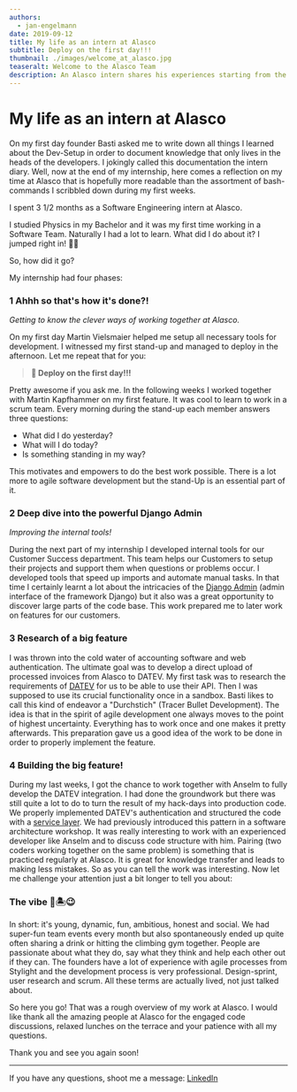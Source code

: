 ```yaml
---
authors:
  - jan-engelmann
date: 2019-09-12
title: My life as an intern at Alasco
subtitle: Deploy on the first day!!!
thumbnail: ./images/welcome_at_alasco.jpg
teaseralt: Welcome to the Alasco Team
description: An Alasco intern shares his experiences starting from the first day. From deploying on the first day to team events, check out what it's like to be an intern at Alasco.
---
```


# My life as an intern at Alasco

On my first day founder Basti asked me to write down all things I learned about the Dev-Setup in order to document knowledge that only lives in the heads of the developers.
I jokingly called this documentation the intern diary. Well, now at the end of my internship, here comes a reflection on my time at Alasco that is hopefully more readable than the assortment of bash-commands I scribbled down during my first weeks.

I spent 3 1/2 months as a Software Engineering intern at Alasco.

I studied Physics in my Bachelor and it was my first time working in a Software Team.
Naturally I had a lot to learn. What did I do about it?
I jumped right in! 🤸🏼‍

So, how did it go?

My internship had four phases:

### 1 Ahhh so that's how it's done?!

_Getting to know the clever ways of working together at Alasco._

On my first day Martin Vielsmaier helped me setup all necessary tools for development. I witnessed my first stand-up and managed to deploy in the afternoon.
Let me repeat that for you:

> **🚀 Deploy on the first day!!!**

Pretty awesome if you ask me.
In the following weeks I worked together with Martin Kapfhammer on my first feature. It was cool to learn to work in a scrum team. Every morning during the stand-up each member answers three questions:

- What did I do yesterday?
- What will I do today?
- Is something standing in my way?

This motivates and empowers to do the best work possible. There is a lot more to agile software development but the stand-Up is an essential part of it.

### 2 Deep dive into the powerful Django Admin

_Improving the internal tools!_

During the next part of my internship I developed internal tools for our Customer Success department. This team helps our Customers to setup their projects and support them when questions or problems occur. I developed tools that speed up imports and automate manual tasks.
In that time I certainly learnt a lot about the intricacies of the [Django Admin](https://docs.djangoproject.com/en/2.2/ref/contrib/admin/) (admin interface of the framework Django) but it also was a great opportunity to discover large parts of the code base. This work prepared me to later work on features for our customers.

### 3 Research of a big feature

I was thrown into the cold water of accounting software and web authentication. The ultimate goal was to develop a direct upload of processed invoices from Alasco to DATEV.
My first task was to research the requirements of [DATEV](https://developer.datev.de/portal/) for us to be able to use their API. Then I was supposed to use its crucial functionality once in a sandbox. Basti likes to call this kind of endeavor a "Durchstich" (Tracer Bullet Development). The idea is that in the spirit of agile development one always moves to the point of highest uncertainty. Everything has to work once and one makes it pretty afterwards. This preparation gave us a good idea of the work to be done in order to properly implement the feature.

### 4 Building the big feature!

During my last weeks, I got the chance to work together with Anselm to fully develop the DATEV integration. I had done the groundwork but there was still quite a lot to do to turn the result of my hack-days into production code.
We properly implemented DATEV's authentication and structured the code with a [service layer](https://martinfowler.com/eaaCatalog/serviceLayer.html). We had previously introduced this pattern in a software architecture workshop.
It was really interesting to work with an experienced developer like Anselm and to discuss code structure with him. Pairing (two coders working together on the same problem) is something that is practiced regularly at Alasco. It is great for knowledge transfer and leads to making less mistakes.
So as you can tell the work was interesting. Now let me challenge your attention just a bit longer to tell you about:

### The vibe 💪🏝😉

In short: it's young, dynamic, fun, ambitious, honest and social. We had super-fun team events every month but also spontaneously ended up quite often sharing a drink or hitting the climbing gym together. People are passionate about what they do, say what they think and help each other out if they can. The founders have a lot of experience with agile processes from Stylight and the development process is very professional. Design-sprint, user research and scrum. All these terms are actually lived, not just talked about.

So here you go! That was a rough overview of my work at Alasco. I would like thank all the amazing people at Alasco for the engaged code discussions, relaxed lunches on the terrace and your patience with all my questions.

Thank you and see you again soon!

---

If you have any questions, shoot me a message: [LinkedIn](https://www.linkedin.com/in/jan-paul-engelmann/)
